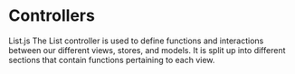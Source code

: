 # Controllers

List.js
	The List controller is used to define functions and interactions between our different views, stores, and models. It is split up into different sections that contain functions pertaining to each view.
